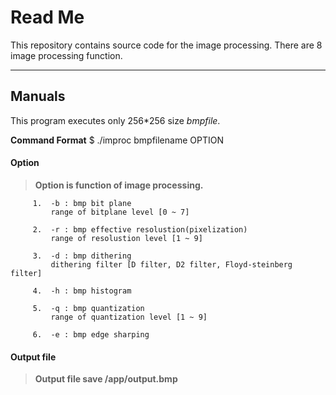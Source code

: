 Read Me
==========
This repository contains source code for the image processing.
There are 8 image processing function.

----------
Manuals
-------------

This program executes only 256*256 size *bmpfile*.

**Command Format**
 $ ./improc bmpfilename OPTION


  
#### <i class="icon-file"></i> **Option**
 >**Option is  function of image processing.**

				 
         1.  -b : bmp bit plane           
             range of bitplane level [0 ~ 7]
             
         2.  -r : bmp effective resolustion(pixelization)
             range of resolustion level [1 ~ 9]

         3.  -d : bmp dithering             
             dithering filter [D filter, D2 filter, Floyd-steinberg filter] 

         4.  -h : bmp histogram         

         5.  -q : bmp quantization                
             range of quantization level [1 ~ 9]

         6.  -e : bmp edge sharping


#### <i class="icon-file"></i> **Output file**
> **Output file save /app/output.bmp**
                 
                  
     


